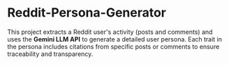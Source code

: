 # Reddit-Persona-Generator
This project extracts a Reddit user's activity (posts and comments) and uses the **Gemini LLM API** to generate a detailed user persona. Each trait in the persona includes citations from specific posts or comments to ensure traceability and transparency.
